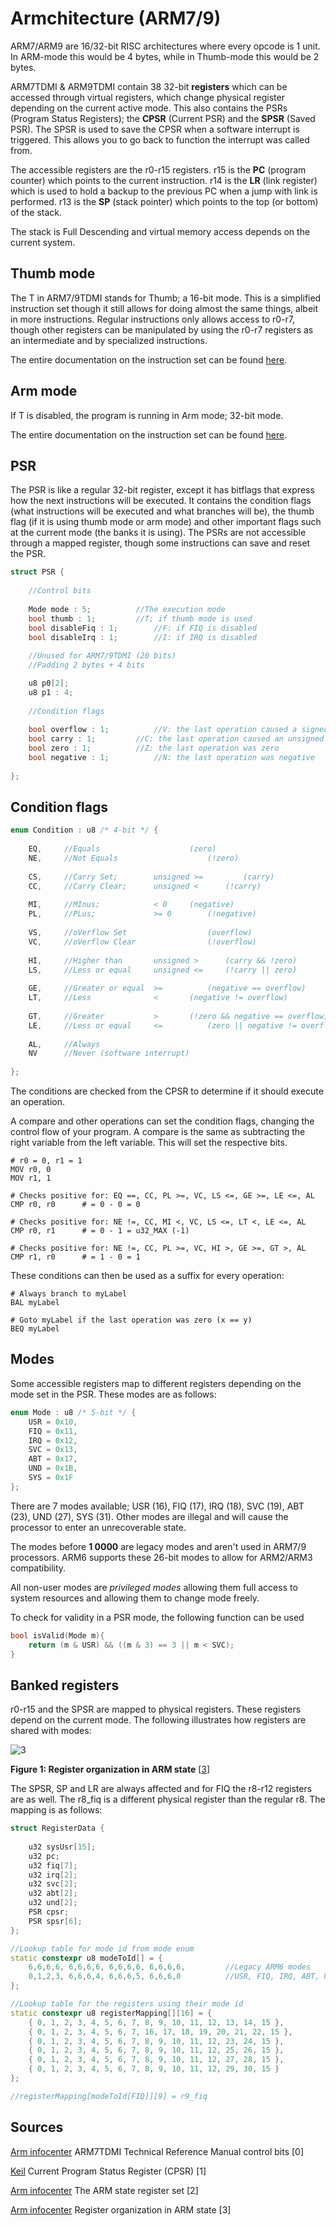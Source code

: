 # Armchitecture (ARM7/9)

ARM7/ARM9 are 16/32-bit RISC architectures where every opcode is 1 unit. In ARM-mode this would be 4 bytes, while in Thumb-mode this would be 2 bytes.

ARM7TDMI & ARM9TDMI contain 38 32-bit **registers** which can be accessed through virtual registers, which change physical register depending on the current active mode. This also contains the PSRs (Program Status Registers); the **CPSR** (Current PSR) and the **SPSR** (Saved PSR). The SPSR is used to save the CPSR when a software interrupt is triggered. This allows you to go back to function the interrupt was called from.

The accessible registers are the r0-r15 registers. r15 is the **PC** (program counter) which points to the current instruction. r14 is the **LR** (link register) which is used to hold a backup to the previous PC when a jump with link is performed. r13 is the **SP** (stack pointer) which points to the top (or bottom) of the stack.

The stack is Full Descending and virtual memory access depends on the current system.

## Thumb mode

The T in ARM7/9TDMI stands for Thumb; a 16-bit mode. This is a simplified instruction set though it still allows for doing almost the same things, albeit in more instructions. Regular instructions only allows access to r0-r7, though other registers can be manipulated by using the r0-r7 registers as an intermediate and by specialized instructions.

The entire documentation on the instruction set can be found [here](docs/thumb.md).

## Arm mode

If T is disabled, the program is running in Arm mode; 32-bit mode.

The entire documentation on the instruction set can be found [here](docs/arm.md).

## PSR

The PSR is like a regular 32-bit register, except it has bitflags that express how the next instructions will be executed. It contains the condition flags (what instructions will be executed and what branches will be), the thumb flag (if it is using thumb mode or arm mode) and other important flags such at the current mode (the banks it is using). The PSRs are not accessible through a mapped register, though some instructions can save and reset the PSR.

```cpp
struct PSR {
  
    //Control bits
    
    Mode mode : 5;			//The execution mode
    bool thumb : 1;			//T; if thumb mode is used
    bool disableFiq : 1;		//F: if FIQ is disabled
    bool disableIrq : 1;		//I: if IRQ is disabled
    
	//Unused for ARM7/9TDMI (20 bits)
    //Padding 2 bytes + 4 bits

	u8 p0[2];
	u8 p1 : 4;
    
    //Condition flags
    
    bool overflow : 1;			//V: the last operation caused a signed overflow
    bool carry : 1;			//C: the last operation caused an unsigned overflow
    bool zero : 1;			//Z: the last operation was zero
    bool negative : 1;			//N: the last operation was negative
    
};
```

## Condition flags

```cpp
enum Condition : u8 /* 4-bit */ {
  
    EQ,		//Equals					(zero)
    NE,		//Not Equals 					(!zero)
    
    CS,		//Carry Set; 		unsigned >= 		(carry)
    CC,		//Carry Clear;		unsigned <		(!carry)
    
    MI,		//MInus;			< 0		(negative)
    PL,		//PLus;				>= 0		(!negative)
    
    VS,		//oVerflow Set					(overflow)
    VC,		//oVerflow Clear				(!overflow)
    
    HI,		//Higher than		unsigned >		(carry && !zero)
    LS,		//Less or equal		unsigned <=		(!carry || zero)
    
    GE,		//Greater or equal	>=			(negative == overflow)
    LT,		//Less				<		(negative != overflow)
    
    GT,		//Greater			>		(!zero && negative == overflow)
    LE,		//Less or equal		<=			(zero || negative != overflow)
    
    AL,		//Always
    NV		//Never (software interrupt)
    
};
```

The conditions are checked from the CPSR to determine if it should execute an operation.

A compare and other operations can set the condition flags, changing the control flow of your program. A compare is the same as subtracting the right variable from the left variable. This will set the respective bits.

```assembly
# r0 = 0, r1 = 1
MOV r0, 0
MOV r1, 1

# Checks positive for: EQ ==, CC, PL >=, VC, LS <=, GE >=, LE <=, AL
CMP r0, r0 		# = 0 - 0 = 0

# Checks positive for: NE !=, CC, MI <, VC, LS <=, LT <, LE <=, AL
CMP r0, r1 		# = 0 - 1 = u32_MAX (-1)

# Checks positive for: NE !=, CC, PL >=, VC, HI >, GE >=, GT >, AL
CMP r1, r0 		# = 1 - 0 = 1
```

These conditions can then be used as a suffix for every operation:

```assembly
# Always branch to myLabel
BAL myLabel

# Goto myLabel if the last operation was zero (x == y)
BEQ myLabel
```

## Modes

Some accessible registers map to different registers depending on the mode set in the PSR. These modes are as follows:

```cpp
enum Mode : u8 /* 5-bit */ {
    USR = 0x10,
    FIQ = 0x11,
    IRQ = 0x12,
    SVC = 0x13,
    ABT = 0x17,
    UND = 0x1B,
    SYS = 0x1F
};
```

There are 7 modes available; USR (16), FIQ (17), IRQ (18), SVC (19), ABT (23), UND (27), SYS (31). Other modes are illegal and will cause the processor to enter an unrecoverable state.

The modes before **1 0000** are legacy modes and aren't used in ARM7/9 processors. ARM6 supports these 26-bit modes to allow for ARM2/ARM3 compatibility. 

All non-user modes are *privileged modes* allowing them full access to system resources and allowing them to change mode freely. 

To check for validity in a PSR mode, the following function can be used

```cpp
bool isValid(Mode m){
    return (m & USR) && ((m & 3) == 3 || m < SVC);
}
```

## Banked registers

r0-r15 and the SPSR are mapped to physical registers. These registers depend on the current mode. The following illustrates how registers are shared with modes:



![3](D:/programming/repos/nfse/docs/res/register_organization_in_ARM_state.svg)

**Figure 1: Register organization in ARM state** [[3](http://infocenter.arm.com/help/topic/com.arm.doc.ddi0229c/graphics/register_organization_in_ARM_state.svg)]



The SPSR, SP and LR are always affected and for FIQ the r8-r12 registers are as well. The r8_fiq is a different physical register than the regular r8. The mapping is as follows:

```cpp
struct RegisterData {
    
	u32 sysUsr[15];
	u32 pc;
	u32 fiq[7];
	u32 irq[2];
	u32 svc[2];
	u32 abt[2];
	u32 und[2];
	PSR cpsr;
	PSR spsr[6];
};

//Lookup table for mode id from mode enum
static constexpr u8 modeToId[] = {
    6,6,6,6, 6,6,6,6, 6,6,6,6, 6,6,6,6,			//Legacy ARM6 modes
    0,1,2,3, 6,6,6,4, 6,6,6,5, 6,6,6,0			//USR, FIQ, IRQ, ABT, UND, SYS
};

//Lookup table for the registers using their mode id
static constexpr u8 registerMapping[][16] = {
	{ 0, 1, 2, 3, 4, 5, 6, 7, 8, 9, 10, 11, 12, 13, 14, 15 },			//SYS and USR
	{ 0, 1, 2, 3, 4, 5, 6, 7, 16, 17, 18, 19, 20, 21, 22, 15 },			//FIQ
	{ 0, 1, 2, 3, 4, 5, 6, 7, 8, 9, 10, 11, 12, 23, 24, 15 },			//IRQ
	{ 0, 1, 2, 3, 4, 5, 6, 7, 8, 9, 10, 11, 12, 25, 26, 15 },			//SVC
	{ 0, 1, 2, 3, 4, 5, 6, 7, 8, 9, 10, 11, 12, 27, 28, 15 },			//ABT
	{ 0, 1, 2, 3, 4, 5, 6, 7, 8, 9, 10, 11, 12, 29, 30, 15 }			//UND
};

//registerMapping[modeToId[FIQ]][9] = r9_fiq
```

## Sources

[Arm infocenter](http://infocenter.arm.com/help/index.jsp?topic=/com.arm.doc.ddi0210c/CIHIAAGE.html) ARM7TDMI Technical Reference Manual control bits [0]

[Keil](https://www.keil.com/pack/doc/cmsis/Core_A/html/group__CMSIS__CPSR.html) Current Program Status Register (CPSR) [1]

[Arm infocenter](http://infocenter.arm.com/help/index.jsp?topic=/com.arm.doc.ddi0229c/BGBJCJAE.html) The ARM state register set [2]

[Arm infocenter](http://infocenter.arm.com/help/topic/com.arm.doc.ddi0229c/graphics/register_organization_in_ARM_state.svg) Register organization in ARM state [3]
